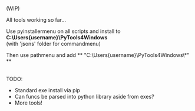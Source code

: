 (WIP)

All tools working so far...

Use pyinstallermenu on all scripts and install to **C:\Users\{username}\PyTools4Windows** \
(with 'jsons' folder for commandmenu) 

Then use pathmenu and add ** "C:\Users\{username}\PyTools4Windows\\*" **

 
\
TODO: 
- Standard exe install via pip 
- Can funcs be parsed into python library aside from exes? 
- More tools!
